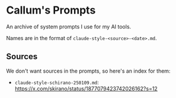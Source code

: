 # Callum's Prompts

An archive of system prompts I use for my AI tools.

Names are in the format of `claude-style-<source>-<date>.md`.

## Sources

We don't want sources in the prompts, so here's an index for them:

- `claude-style-schirano-250109.md`: https://x.com/skirano/status/1877079423742026162?s=12
